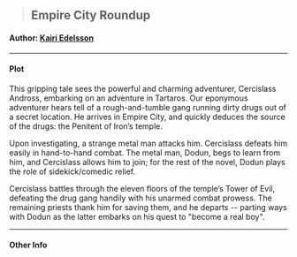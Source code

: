 >## Empire City Roundup

#### Author: [Kairi Edelsson](../Characters/NPCs/Kairi%20Edelsson.md)

***

#### Plot

This gripping tale sees the powerful and charming adventurer, Cercislass Andross, embarking on an adventure in Tartaros. Our eponymous adventurer hears tell of a rough-and-tumble gang running dirty drugs out of a secret location. He arrives in Empire City, and quickly deduces the source of the drugs: the Penitent of Iron’s temple. 

Upon investigating, a strange metal man attacks him. Cercislass defeats him easily in hand-to-hand combat. The metal man, Dodun, begs to learn from him, and Cercislass allows him to join; for the rest of the novel, Dodun plays the role of sidekick/comedic relief.

Cercislass battles through the eleven floors of the temple’s Tower of Evil, defeating the drug gang handily with his unarmed combat prowess. The remaining priests thank him for saving them, and he departs -- parting ways with Dodun as the latter embarks on his quest to "become a real boy".

***

#### Other Info

